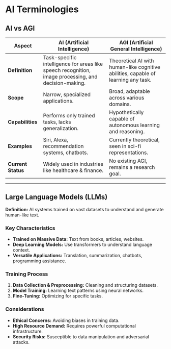 # AI Terminologies

## AI vs AGI

| **Aspect**         | **AI (Artificial Intelligence)**                                                                     | **AGI (Artificial General Intelligence)**                                         |
| ------------------ | ---------------------------------------------------------------------------------------------------- | --------------------------------------------------------------------------------- |
| **Definition**     | Task-specific intelligence for areas like speech recognition, image processing, and decision-making. | Theoretical AI with human-like cognitive abilities, capable of learning any task. |
| **Scope**          | Narrow, specialized applications.                                                                    | Broad, adaptable across various domains.                                          |
| **Capabilities**   | Performs only trained tasks, lacks generalization.                                                   | Hypothetically capable of autonomous learning and reasoning.                      |
| **Examples**       | Siri, Alexa, recommendation systems, chatbots.                                                       | Currently theoretical, seen in sci-fi representations.                            |
| **Current Status** | Widely used in industries like healthcare & finance.                                                 | No existing AGI, remains a research goal.                                         |

---

## Large Language Models (LLMs)

**Definition:** AI systems trained on vast datasets to understand and generate human-like text.

### Key Characteristics

- **Trained on Massive Data:** Text from books, articles, websites.
- **Deep Learning Models:** Use transformers to understand language context.
- **Versatile Applications:** Translation, summarization, chatbots, programming assistance.

### Training Process

1. **Data Collection & Preprocessing:** Cleaning and structuring datasets.
2. **Model Training:** Learning text patterns using neural networks.
3. **Fine-Tuning:** Optimizing for specific tasks.

### Considerations

- **Ethical Concerns:** Avoiding biases in training data.
- **High Resource Demand:** Requires powerful computational infrastructure.
- **Security Risks:** Susceptible to data manipulation and adversarial attacks.
